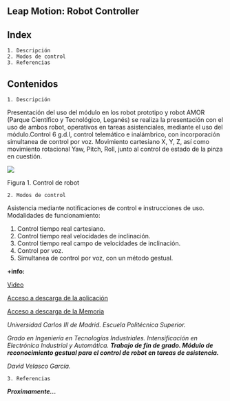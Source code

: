## Leap Motion: Robot Controller

## Index
	1. Descripción
	2. Modos de control
	3. Referencias

## Contenidos

	1. Descripción

Presentación del uso del módulo en los robot prototipo y robot AMOR (Parque Científico y Tecnológico, Leganés) se realiza la presentación con el uso de ambos robot, operativos en tareas asistenciales, mediante el uso del módulo.Control 6 g.d.l, control telemático e inalámbrico, con incorporación simultanea de control por voz.
Movimiento cartesiano X, Y, Z, así como movimiento rotacional Yaw, Pitch, Roll, junto al control de estado de la pinza en cuestión.

![](https://lh3.googleusercontent.com/dtyw1scpNiuBd87cPYhppHJS0Zyc6I07M88B2-K7aGxYgpquwL9oOyliU_XxuRS0PzHtvo88_Q=w640-h360-p)

Figura 1. Control de robot


	2. Modos de control

Asistencia mediante notificaciones de control e instrucciones de uso.
Modalidades de funcionamiento:

1. Control tiempo real cartesiano.
2. Control tiempo real velocidades de inclinación.
3. Control tiempo real campo de velocidades de inclinación.
4. Control por voz.
5. Simultanea de control por voz, con un método gestual.

**+info:**

[Video](https://www.youtube.com/watch?time_continue=2&v=DU1mztLFsmE)


[Acceso a descarga de la aplicación](https://github.com/davidvelascogarcia)

[Acceso a descarga de la Memoria](https://www.researchgate.net/publication/319902393_Modulo_de_reconocimiento_gestual_para_control_de_robot_en_tareas_de_asistencia)

*Universidad Carlos III de Madrid.
Escuela Politécnica Superior.*

*Grado en Ingeniería en Tecnologías Industriales.
Intensificación en Electrónica Industrial y Automática.*
***Trabajo de fin de grado.
Módulo de reconocimiento gestual para el control de robot en tareas de asistencia.***

*David Velasco García.*

	3. Referencias

***Proximamente...***